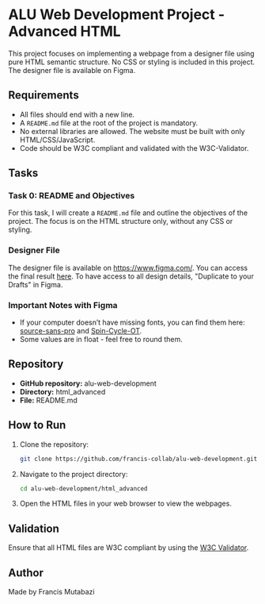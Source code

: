 # ALU Web Development Project - Advanced HTML

This project focuses on implementing a webpage from a designer file using pure HTML semantic structure. No CSS or styling is included in this project. The designer file is available on Figma.

## Requirements

- All files should end with a new line.
- A `README.md` file at the root of the project is mandatory.
- No external libraries are allowed. The website must be built with only HTML/CSS/JavaScript.
- Code should be W3C compliant and validated with the W3C-Validator.

## Tasks

### Task 0: README and Objectives

For this task, I will create a `README.md` file and outline the objectives of the project. The focus is on the HTML structure only, without any CSS or styling.

### Designer File

The designer file is available on https://www.figma.com/. You can access the final result [here](https://www.figma.com/files). To have access to all design details, "Duplicate to your Drafts" in Figma.

### Important Notes with Figma

- If your computer doesn’t have missing fonts, you can find them here: [source-sans-pro](https://fonts.google.com/specimen/Source+Sans+Pro) and [Spin-Cycle-OT](https://www.fonts.com/font/monotype/spin-cycle).
- Some values are in float - feel free to round them.

## Repository

- **GitHub repository:** alu-web-development
- **Directory:** html_advanced
- **File:** README.md

## How to Run

1. Clone the repository:
    ```bash
    git clone https://github.com/francis-collab/alu-web-development.git
    ```
2. Navigate to the project directory:
    ```bash
    cd alu-web-development/html_advanced
    ```
3. Open the HTML files in your web browser to view the webpages.

## Validation

Ensure that all HTML files are W3C compliant by using the [W3C Validator](https://validator.w3.org/).

## Author

Made by Francis Mutabazi
